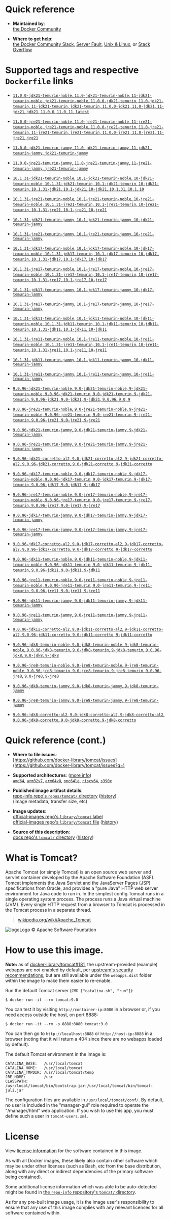 <!--

********************************************************************************

WARNING:

    DO NOT EDIT "tomcat/README.md"

    IT IS AUTO-GENERATED

    (from the other files in "tomcat/" combined with a set of templates)

********************************************************************************

-->

# Quick reference

-	**Maintained by**:  
	[the Docker Community](https://github.com/docker-library/tomcat)

-	**Where to get help**:  
	[the Docker Community Slack](https://dockr.ly/comm-slack), [Server Fault](https://serverfault.com/help/on-topic), [Unix & Linux](https://unix.stackexchange.com/help/on-topic), or [Stack Overflow](https://stackoverflow.com/help/on-topic)

# Supported tags and respective `Dockerfile` links

-	[`11.0.0-jdk21-temurin-noble`, `11.0-jdk21-temurin-noble`, `11-jdk21-temurin-noble`, `jdk21-temurin-noble`, `11.0.0-jdk21-temurin`, `11.0-jdk21-temurin`, `11-jdk21-temurin`, `jdk21-temurin`, `11.0.0-jdk21`, `11.0-jdk21`, `11-jdk21`, `jdk21`, `11.0.0`, `11.0`, `11`, `latest`](https://github.com/docker-library/tomcat/blob/5612c4d613f8dfd128d2e57740558b2ffc74215e/11.0/jdk21/temurin-noble/Dockerfile)

-	[`11.0.0-jre21-temurin-noble`, `11.0-jre21-temurin-noble`, `11-jre21-temurin-noble`, `jre21-temurin-noble`, `11.0.0-jre21-temurin`, `11.0-jre21-temurin`, `11-jre21-temurin`, `jre21-temurin`, `11.0.0-jre21`, `11.0-jre21`, `11-jre21`, `jre21`](https://github.com/docker-library/tomcat/blob/5612c4d613f8dfd128d2e57740558b2ffc74215e/11.0/jre21/temurin-noble/Dockerfile)

-	[`11.0.0-jdk21-temurin-jammy`, `11.0-jdk21-temurin-jammy`, `11-jdk21-temurin-jammy`, `jdk21-temurin-jammy`](https://github.com/docker-library/tomcat/blob/5612c4d613f8dfd128d2e57740558b2ffc74215e/11.0/jdk21/temurin-jammy/Dockerfile)

-	[`11.0.0-jre21-temurin-jammy`, `11.0-jre21-temurin-jammy`, `11-jre21-temurin-jammy`, `jre21-temurin-jammy`](https://github.com/docker-library/tomcat/blob/5612c4d613f8dfd128d2e57740558b2ffc74215e/11.0/jre21/temurin-jammy/Dockerfile)

-	[`10.1.31-jdk21-temurin-noble`, `10.1-jdk21-temurin-noble`, `10-jdk21-temurin-noble`, `10.1.31-jdk21-temurin`, `10.1-jdk21-temurin`, `10-jdk21-temurin`, `10.1.31-jdk21`, `10.1-jdk21`, `10-jdk21`, `10.1.31`, `10.1`, `10`](https://github.com/docker-library/tomcat/blob/7f00bb1e9b5c21a376013a50730d5d651a16761f/10.1/jdk21/temurin-noble/Dockerfile)

-	[`10.1.31-jre21-temurin-noble`, `10.1-jre21-temurin-noble`, `10-jre21-temurin-noble`, `10.1.31-jre21-temurin`, `10.1-jre21-temurin`, `10-jre21-temurin`, `10.1.31-jre21`, `10.1-jre21`, `10-jre21`](https://github.com/docker-library/tomcat/blob/7f00bb1e9b5c21a376013a50730d5d651a16761f/10.1/jre21/temurin-noble/Dockerfile)

-	[`10.1.31-jdk21-temurin-jammy`, `10.1-jdk21-temurin-jammy`, `10-jdk21-temurin-jammy`](https://github.com/docker-library/tomcat/blob/7f00bb1e9b5c21a376013a50730d5d651a16761f/10.1/jdk21/temurin-jammy/Dockerfile)

-	[`10.1.31-jre21-temurin-jammy`, `10.1-jre21-temurin-jammy`, `10-jre21-temurin-jammy`](https://github.com/docker-library/tomcat/blob/7f00bb1e9b5c21a376013a50730d5d651a16761f/10.1/jre21/temurin-jammy/Dockerfile)

-	[`10.1.31-jdk17-temurin-noble`, `10.1-jdk17-temurin-noble`, `10-jdk17-temurin-noble`, `10.1.31-jdk17-temurin`, `10.1-jdk17-temurin`, `10-jdk17-temurin`, `10.1.31-jdk17`, `10.1-jdk17`, `10-jdk17`](https://github.com/docker-library/tomcat/blob/7f00bb1e9b5c21a376013a50730d5d651a16761f/10.1/jdk17/temurin-noble/Dockerfile)

-	[`10.1.31-jre17-temurin-noble`, `10.1-jre17-temurin-noble`, `10-jre17-temurin-noble`, `10.1.31-jre17-temurin`, `10.1-jre17-temurin`, `10-jre17-temurin`, `10.1.31-jre17`, `10.1-jre17`, `10-jre17`](https://github.com/docker-library/tomcat/blob/7f00bb1e9b5c21a376013a50730d5d651a16761f/10.1/jre17/temurin-noble/Dockerfile)

-	[`10.1.31-jdk17-temurin-jammy`, `10.1-jdk17-temurin-jammy`, `10-jdk17-temurin-jammy`](https://github.com/docker-library/tomcat/blob/7f00bb1e9b5c21a376013a50730d5d651a16761f/10.1/jdk17/temurin-jammy/Dockerfile)

-	[`10.1.31-jre17-temurin-jammy`, `10.1-jre17-temurin-jammy`, `10-jre17-temurin-jammy`](https://github.com/docker-library/tomcat/blob/7f00bb1e9b5c21a376013a50730d5d651a16761f/10.1/jre17/temurin-jammy/Dockerfile)

-	[`10.1.31-jdk11-temurin-noble`, `10.1-jdk11-temurin-noble`, `10-jdk11-temurin-noble`, `10.1.31-jdk11-temurin`, `10.1-jdk11-temurin`, `10-jdk11-temurin`, `10.1.31-jdk11`, `10.1-jdk11`, `10-jdk11`](https://github.com/docker-library/tomcat/blob/7f00bb1e9b5c21a376013a50730d5d651a16761f/10.1/jdk11/temurin-noble/Dockerfile)

-	[`10.1.31-jre11-temurin-noble`, `10.1-jre11-temurin-noble`, `10-jre11-temurin-noble`, `10.1.31-jre11-temurin`, `10.1-jre11-temurin`, `10-jre11-temurin`, `10.1.31-jre11`, `10.1-jre11`, `10-jre11`](https://github.com/docker-library/tomcat/blob/7f00bb1e9b5c21a376013a50730d5d651a16761f/10.1/jre11/temurin-noble/Dockerfile)

-	[`10.1.31-jdk11-temurin-jammy`, `10.1-jdk11-temurin-jammy`, `10-jdk11-temurin-jammy`](https://github.com/docker-library/tomcat/blob/7f00bb1e9b5c21a376013a50730d5d651a16761f/10.1/jdk11/temurin-jammy/Dockerfile)

-	[`10.1.31-jre11-temurin-jammy`, `10.1-jre11-temurin-jammy`, `10-jre11-temurin-jammy`](https://github.com/docker-library/tomcat/blob/7f00bb1e9b5c21a376013a50730d5d651a16761f/10.1/jre11/temurin-jammy/Dockerfile)

-	[`9.0.96-jdk21-temurin-noble`, `9.0-jdk21-temurin-noble`, `9-jdk21-temurin-noble`, `9.0.96-jdk21-temurin`, `9.0-jdk21-temurin`, `9-jdk21-temurin`, `9.0.96-jdk21`, `9.0-jdk21`, `9-jdk21`, `9.0.96`, `9.0`, `9`](https://github.com/docker-library/tomcat/blob/93276bf35aadb69331a5f913084ac40dea8ca55a/9.0/jdk21/temurin-noble/Dockerfile)

-	[`9.0.96-jre21-temurin-noble`, `9.0-jre21-temurin-noble`, `9-jre21-temurin-noble`, `9.0.96-jre21-temurin`, `9.0-jre21-temurin`, `9-jre21-temurin`, `9.0.96-jre21`, `9.0-jre21`, `9-jre21`](https://github.com/docker-library/tomcat/blob/93276bf35aadb69331a5f913084ac40dea8ca55a/9.0/jre21/temurin-noble/Dockerfile)

-	[`9.0.96-jdk21-temurin-jammy`, `9.0-jdk21-temurin-jammy`, `9-jdk21-temurin-jammy`](https://github.com/docker-library/tomcat/blob/93276bf35aadb69331a5f913084ac40dea8ca55a/9.0/jdk21/temurin-jammy/Dockerfile)

-	[`9.0.96-jre21-temurin-jammy`, `9.0-jre21-temurin-jammy`, `9-jre21-temurin-jammy`](https://github.com/docker-library/tomcat/blob/93276bf35aadb69331a5f913084ac40dea8ca55a/9.0/jre21/temurin-jammy/Dockerfile)

-	[`9.0.96-jdk21-corretto-al2`, `9.0-jdk21-corretto-al2`, `9-jdk21-corretto-al2`, `9.0.96-jdk21-corretto`, `9.0-jdk21-corretto`, `9-jdk21-corretto`](https://github.com/docker-library/tomcat/blob/93276bf35aadb69331a5f913084ac40dea8ca55a/9.0/jdk21/corretto-al2/Dockerfile)

-	[`9.0.96-jdk17-temurin-noble`, `9.0-jdk17-temurin-noble`, `9-jdk17-temurin-noble`, `9.0.96-jdk17-temurin`, `9.0-jdk17-temurin`, `9-jdk17-temurin`, `9.0.96-jdk17`, `9.0-jdk17`, `9-jdk17`](https://github.com/docker-library/tomcat/blob/93276bf35aadb69331a5f913084ac40dea8ca55a/9.0/jdk17/temurin-noble/Dockerfile)

-	[`9.0.96-jre17-temurin-noble`, `9.0-jre17-temurin-noble`, `9-jre17-temurin-noble`, `9.0.96-jre17-temurin`, `9.0-jre17-temurin`, `9-jre17-temurin`, `9.0.96-jre17`, `9.0-jre17`, `9-jre17`](https://github.com/docker-library/tomcat/blob/93276bf35aadb69331a5f913084ac40dea8ca55a/9.0/jre17/temurin-noble/Dockerfile)

-	[`9.0.96-jdk17-temurin-jammy`, `9.0-jdk17-temurin-jammy`, `9-jdk17-temurin-jammy`](https://github.com/docker-library/tomcat/blob/93276bf35aadb69331a5f913084ac40dea8ca55a/9.0/jdk17/temurin-jammy/Dockerfile)

-	[`9.0.96-jre17-temurin-jammy`, `9.0-jre17-temurin-jammy`, `9-jre17-temurin-jammy`](https://github.com/docker-library/tomcat/blob/93276bf35aadb69331a5f913084ac40dea8ca55a/9.0/jre17/temurin-jammy/Dockerfile)

-	[`9.0.96-jdk17-corretto-al2`, `9.0-jdk17-corretto-al2`, `9-jdk17-corretto-al2`, `9.0.96-jdk17-corretto`, `9.0-jdk17-corretto`, `9-jdk17-corretto`](https://github.com/docker-library/tomcat/blob/93276bf35aadb69331a5f913084ac40dea8ca55a/9.0/jdk17/corretto-al2/Dockerfile)

-	[`9.0.96-jdk11-temurin-noble`, `9.0-jdk11-temurin-noble`, `9-jdk11-temurin-noble`, `9.0.96-jdk11-temurin`, `9.0-jdk11-temurin`, `9-jdk11-temurin`, `9.0.96-jdk11`, `9.0-jdk11`, `9-jdk11`](https://github.com/docker-library/tomcat/blob/93276bf35aadb69331a5f913084ac40dea8ca55a/9.0/jdk11/temurin-noble/Dockerfile)

-	[`9.0.96-jre11-temurin-noble`, `9.0-jre11-temurin-noble`, `9-jre11-temurin-noble`, `9.0.96-jre11-temurin`, `9.0-jre11-temurin`, `9-jre11-temurin`, `9.0.96-jre11`, `9.0-jre11`, `9-jre11`](https://github.com/docker-library/tomcat/blob/93276bf35aadb69331a5f913084ac40dea8ca55a/9.0/jre11/temurin-noble/Dockerfile)

-	[`9.0.96-jdk11-temurin-jammy`, `9.0-jdk11-temurin-jammy`, `9-jdk11-temurin-jammy`](https://github.com/docker-library/tomcat/blob/93276bf35aadb69331a5f913084ac40dea8ca55a/9.0/jdk11/temurin-jammy/Dockerfile)

-	[`9.0.96-jre11-temurin-jammy`, `9.0-jre11-temurin-jammy`, `9-jre11-temurin-jammy`](https://github.com/docker-library/tomcat/blob/93276bf35aadb69331a5f913084ac40dea8ca55a/9.0/jre11/temurin-jammy/Dockerfile)

-	[`9.0.96-jdk11-corretto-al2`, `9.0-jdk11-corretto-al2`, `9-jdk11-corretto-al2`, `9.0.96-jdk11-corretto`, `9.0-jdk11-corretto`, `9-jdk11-corretto`](https://github.com/docker-library/tomcat/blob/93276bf35aadb69331a5f913084ac40dea8ca55a/9.0/jdk11/corretto-al2/Dockerfile)

-	[`9.0.96-jdk8-temurin-noble`, `9.0-jdk8-temurin-noble`, `9-jdk8-temurin-noble`, `9.0.96-jdk8-temurin`, `9.0-jdk8-temurin`, `9-jdk8-temurin`, `9.0.96-jdk8`, `9.0-jdk8`, `9-jdk8`](https://github.com/docker-library/tomcat/blob/93276bf35aadb69331a5f913084ac40dea8ca55a/9.0/jdk8/temurin-noble/Dockerfile)

-	[`9.0.96-jre8-temurin-noble`, `9.0-jre8-temurin-noble`, `9-jre8-temurin-noble`, `9.0.96-jre8-temurin`, `9.0-jre8-temurin`, `9-jre8-temurin`, `9.0.96-jre8`, `9.0-jre8`, `9-jre8`](https://github.com/docker-library/tomcat/blob/93276bf35aadb69331a5f913084ac40dea8ca55a/9.0/jre8/temurin-noble/Dockerfile)

-	[`9.0.96-jdk8-temurin-jammy`, `9.0-jdk8-temurin-jammy`, `9-jdk8-temurin-jammy`](https://github.com/docker-library/tomcat/blob/93276bf35aadb69331a5f913084ac40dea8ca55a/9.0/jdk8/temurin-jammy/Dockerfile)

-	[`9.0.96-jre8-temurin-jammy`, `9.0-jre8-temurin-jammy`, `9-jre8-temurin-jammy`](https://github.com/docker-library/tomcat/blob/93276bf35aadb69331a5f913084ac40dea8ca55a/9.0/jre8/temurin-jammy/Dockerfile)

-	[`9.0.96-jdk8-corretto-al2`, `9.0-jdk8-corretto-al2`, `9-jdk8-corretto-al2`, `9.0.96-jdk8-corretto`, `9.0-jdk8-corretto`, `9-jdk8-corretto`](https://github.com/docker-library/tomcat/blob/93276bf35aadb69331a5f913084ac40dea8ca55a/9.0/jdk8/corretto-al2/Dockerfile)

# Quick reference (cont.)

-	**Where to file issues**:  
	[https://github.com/docker-library/tomcat/issues](https://github.com/docker-library/tomcat/issues?q=)

-	**Supported architectures**: ([more info](https://github.com/docker-library/official-images#architectures-other-than-amd64))  
	[`amd64`](https://hub.docker.com/r/amd64/tomcat/), [`arm32v7`](https://hub.docker.com/r/arm32v7/tomcat/), [`arm64v8`](https://hub.docker.com/r/arm64v8/tomcat/), [`ppc64le`](https://hub.docker.com/r/ppc64le/tomcat/), [`riscv64`](https://hub.docker.com/r/riscv64/tomcat/), [`s390x`](https://hub.docker.com/r/s390x/tomcat/)

-	**Published image artifact details**:  
	[repo-info repo's `repos/tomcat/` directory](https://github.com/docker-library/repo-info/blob/master/repos/tomcat) ([history](https://github.com/docker-library/repo-info/commits/master/repos/tomcat))  
	(image metadata, transfer size, etc)

-	**Image updates**:  
	[official-images repo's `library/tomcat` label](https://github.com/docker-library/official-images/issues?q=label%3Alibrary%2Ftomcat)  
	[official-images repo's `library/tomcat` file](https://github.com/docker-library/official-images/blob/master/library/tomcat) ([history](https://github.com/docker-library/official-images/commits/master/library/tomcat))

-	**Source of this description**:  
	[docs repo's `tomcat/` directory](https://github.com/docker-library/docs/tree/master/tomcat) ([history](https://github.com/docker-library/docs/commits/master/tomcat))

# What is Tomcat?

Apache Tomcat (or simply Tomcat) is an open source web server and servlet container developed by the Apache Software Foundation (ASF). Tomcat implements the Java Servlet and the JavaServer Pages (JSP) specifications from Oracle, and provides a "pure Java" HTTP web server environment for Java code to run in. In the simplest config Tomcat runs in a single operating system process. The process runs a Java virtual machine (JVM). Every single HTTP request from a browser to Tomcat is processed in the Tomcat process in a separate thread.

> [wikipedia.org/wiki/Apache_Tomcat](https://en.wikipedia.org/wiki/Apache_Tomcat)

![logo](https://raw.githubusercontent.com/docker-library/docs/8e31eb93a02d504d0cfe1da435aa31b377fc627d/tomcat/logo.png)Logo &copy; Apache Software Fountation

# How to use this image.

**Note:** as of [docker-library/tomcat#181](https://github.com/docker-library/tomcat/pull/181), the upstream-provided (example) webapps are *not* enabled by default, per [upstream's security recommendations](https://tomcat.apache.org/tomcat-9.0-doc/security-howto.html#Default_web_applications), but are still available under the `webapps.dist` folder within the image to make them easier to re-enable.

Run the default Tomcat server (`CMD ["catalina.sh", "run"]`):

```console
$ docker run -it --rm tomcat:9.0
```

You can test it by visiting `http://container-ip:8080` in a browser or, if you need access outside the host, on port 8888:

```console
$ docker run -it --rm -p 8888:8080 tomcat:9.0
```

You can then go to `http://localhost:8888` or `http://host-ip:8888` in a browser (noting that it will return a 404 since there are no webapps loaded by default).

The default Tomcat environment in the image is:

	CATALINA_BASE:   /usr/local/tomcat
	CATALINA_HOME:   /usr/local/tomcat
	CATALINA_TMPDIR: /usr/local/tomcat/temp
	JRE_HOME:        /usr
	CLASSPATH:       /usr/local/tomcat/bin/bootstrap.jar:/usr/local/tomcat/bin/tomcat-juli.jar

The configuration files are available in `/usr/local/tomcat/conf/`. By default, no user is included in the "manager-gui" role required to operate the "/manager/html" web application. If you wish to use this app, you must define such a user in `tomcat-users.xml`.

# License

View [license information](https://www.apache.org/licenses/LICENSE-2.0) for the software contained in this image.

As with all Docker images, these likely also contain other software which may be under other licenses (such as Bash, etc from the base distribution, along with any direct or indirect dependencies of the primary software being contained).

Some additional license information which was able to be auto-detected might be found in [the `repo-info` repository's `tomcat/` directory](https://github.com/docker-library/repo-info/tree/master/repos/tomcat).

As for any pre-built image usage, it is the image user's responsibility to ensure that any use of this image complies with any relevant licenses for all software contained within.

